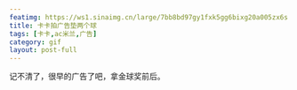```yaml
---
featimg: https://ws1.sinaimg.cn/large/7bb8bd97gy1fxk5gg6bixg20a005zx6s.gif
title: 卡卡拍广告垫两个球
tags: [卡卡,ac米兰,广告]
category: gif
layout: post-full
---
```


记不清了，很早的广告了吧，拿金球奖前后。